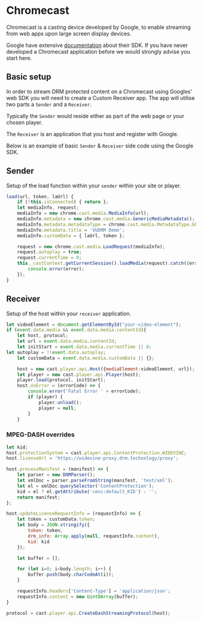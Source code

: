 # Chromecast

Chromecast is a casting device developed by Google, to enable streaming from web apps upon large screen display devices.

Google have extensive [documentation](https://developers.google.com/cast/docs/developers) about their SDK. If you have never developed a Chromecast application before we would strongly advise you start here.

## Basic setup

In order to stream DRM protected content on a Chromecast using Googles' web SDK you will need to create a Custom Receiver app. The app will utilise two parts a `Sender` and a `Receiver`.

Typically the `Sender` would reside either as part of the web page or your chosen player.

The `Receiver` is an application that you host and register with Google.

Below is an example of basic `Sender` & `Receiver` side code using the Google SDK.  

## Sender

Setup of the load function within your `sender` within your site or player.

```javascript
load(url, token, laUrl) {
    if (!this.isConnected) { return };
    let mediaInfo, request;
    mediaInfo = new chrome.cast.media.MediaInfo(url);
    mediaInfo.metadata = new chrome.cast.media.GenericMediaMetadata();
    mediaInfo.metadata.metadataType = chrome.cast.media.MetadataType.GENERIC;
    mediaInfo.metadata.title = 'VUDRM Demo';
    mediaInfo.customData = { laUrl, token };

    request = new chrome.cast.media.LoadRequest(mediaInfo);
    request.autoplay = true;
    request.currentTime = 0;
    this._castContext.getCurrentSession().loadMedia(request).catch((error) => {
        console.error(error);
    });
}
```

## Receiver

Setup of the host within your `receiver` application.

```javascript
let videoElement = document.getElementById("your-video-element");
if (event.data.media && event.data.media.contentId){
    let host, protocol;
    let url = event.data.media.contentId;
    let initStart = event.data.media.currentTime || 0;
let autoplay = !!event.data.autoplay;
    let customData = event.data.media.customData || {};

    host = new cast.player.api.Host({mediaElement:videoElement, url});
    let player = new cast.player.api.Player(host);
    player.load(protocol, initStart);
    host.onError = (errorCode) => {
        console.error('Fatal Error ' + errorCode);
        if (player) {
            player.unload();
            player = null;
        }
    }
```

### MPEG-DASH overrides

```javascript
let kid;
host.protectionSystem = cast.player.api.ContentProtection.WIDEVINE;
host.licenseUrl = 'https://widevine-proxy.drm.technology/proxy';

host.processManifest = (manifest) => {
    let parser = new DOMParser();
    let xmlDoc = parser.parseFromString(manifest, 'text/xml');
    let el = xmlDoc.querySelector('ContentProtection');
    kid = el ? el.getAttribute('cenc:default_KID') : '';
    return manifest;
};

host.updateLicenseRequestInfo = (requestInfo) => {
    let token = customData.token;
    let body = JSON.stringify({
        token: token,
        drm_info: Array.apply(null, requestInfo.content),
        kid: kid
    });

    let buffer = [];

    for (let i=0; i<body.length; i++) {
        buffer.push(body.charCodeAt(i));
    }

    requestInfo.headers['Content-Type'] = 'application/json';
    requestInfo.content = new Uint8Array(buffer);
}

protocol = cast.player.api.CreateDashStreamingProtocol(host);
```
